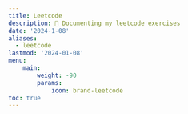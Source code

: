 ```yaml
---
title: Leetcode
description: 📄 Documenting my leetcode exercises
date: '2024-1-08'
aliases:
  - leetcode
lastmod: '2024-01-08'
menu:
    main: 
        weight: -90
        params:
            icon: brand-leetcode
toc: true
---
```



